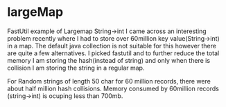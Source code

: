 # largeMap
FastUtil example of Largemap String->int
 I came across an interesting problem recently where I had to store over 60million key value(String->int) in a map.
The default java collection is not suitable for this however there are quite a few alternatives. I picked fastutil and to further reduce the total memory I am storing the hash(instead of string) and only when there is collision I am storing the string in a regular map. 


For Random strings of length 50 char for 60 million records, there were about half million hash collisions. 
Memory consumed by 60million records (string->int) is ocuping less than 700mb. 
